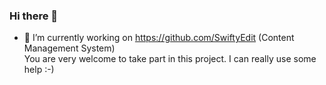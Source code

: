 ### Hi there 👋

- 🔭 I’m currently working on https://github.com/SwiftyEdit (Content Management System)<br>You are very welcome to take part in this project. I can really use some help :-)
